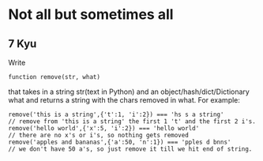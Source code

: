 # Not all but sometimes all
## 7 Kyu

Write

`function remove(str, what)`

that takes in a string str(text in Python) and an object/hash/dict/Dictionary what and returns a string with the chars removed in what. For example:
```
remove('this is a string',{'t':1, 'i':2}) === 'hs s a string'
// remove from 'this is a string' the first 1 't' and the first 2 i's.
remove('hello world',{'x':5, 'i':2}) === 'hello world'
// there are no x's or i's, so nothing gets removed
remove('apples and bananas',{'a':50, 'n':1}) === 'pples d bnns'
// we don't have 50 a's, so just remove it till we hit end of string.
```
